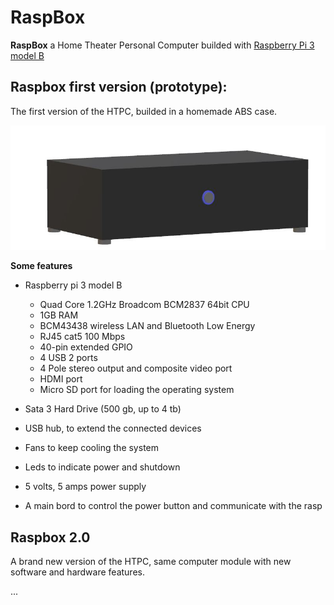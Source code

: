 # RaspBox

**RaspBox** a Home Theater Personal Computer builded with [Raspberry Pi 3 model B](https://www.raspberrypi.org/)


## Raspbox first version (prototype):

The first version of the HTPC, builded in a homemade ABS case.

![Alt text](img/rasp1.JPG)

**Some features**

- Raspberry pi 3 model B
  - Quad Core 1.2GHz Broadcom BCM2837 64bit CPU
  - 1GB RAM 
  - BCM43438 wireless LAN and Bluetooth Low Energy
  - RJ45 cat5 100 Mbps 
  - 40-pin extended GPIO
  - 4 USB 2 ports
  - 4 Pole stereo output and composite video port
  - HDMI port
  - Micro SD port for loading the operating system
  
- Sata 3 Hard Drive (500 gb, up to 4 tb)
- USB hub, to extend the connected devices
- Fans to keep cooling the system
- Leds to indicate power and shutdown
- 5 volts, 5 amps power supply
- A main bord to control the power button and communicate with the rasp

## Raspbox 2.0

A brand new version of the HTPC, same computer module with new software and hardware features.

...
